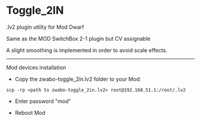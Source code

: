 # Toggle_2IN
.lv2 plugin utility for Mod Dwarf

Same as the MOD  SwitchBox 2-1 plugin but  CV assignable

A slight smoothing is implemented in order to avoid scale effects.

----

Mod devices installation

- Copy the zwabo-toggle_2in.lv2 folder to your Mod:

```
scp -rp <path to zwabo-toggle_2in.lv2> root@192.168.51.1:/root/.lv2
```

- Enter password "mod"

- Reboot Mod
